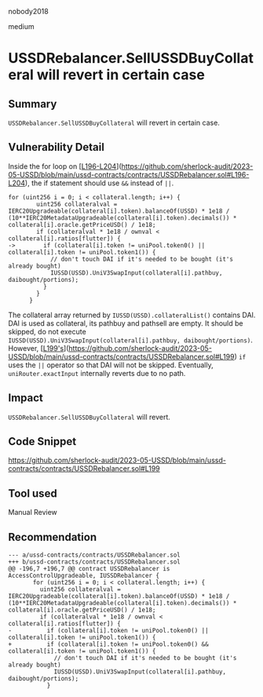 nobody2018

medium

# USSDRebalancer.SellUSSDBuyCollateral will revert in certain case

## Summary

`USSDRebalancer.SellUSSDBuyCollateral` will revert in certain case.

## Vulnerability Detail

Inside the for loop on [[L196-L204](https://github.com/sherlock-audit/2023-05-USSD/blob/main/ussd-contracts/contracts/USSDRebalancer.sol#L196-L204)](https://github.com/sherlock-audit/2023-05-USSD/blob/main/ussd-contracts/contracts/USSDRebalancer.sol#L196-L204), the if statement should use `&&` instead of `||`.

```solidity
for (uint256 i = 0; i < collateral.length; i++) {
        uint256 collateralval = IERC20Upgradeable(collateral[i].token).balanceOf(USSD) * 1e18 / (10**IERC20MetadataUpgradeable(collateral[i].token).decimals()) * collateral[i].oracle.getPriceUSD() / 1e18;
        if (collateralval * 1e18 / ownval < collateral[i].ratios[flutter]) {
->        if (collateral[i].token != uniPool.token0() || collateral[i].token != uniPool.token1()) {
            // don't touch DAI if it's needed to be bought (it's already bought)
            IUSSD(USSD).UniV3SwapInput(collateral[i].pathbuy, daibought/portions);
          }
        }
      }
```

The collateral array returned by `IUSSD(USSD).collateralList()` contains DAI. DAI is used as collateral, its pathbuy and pathsell are empty. It should be skipped, do not execute `IUSSD(USSD).UniV3SwapInput(collateral[i].pathbuy, daibought/portions)`. However, [[L199's](https://github.com/sherlock-audit/2023-05-USSD/blob/main/ussd-contracts/contracts/USSDRebalancer.sol#L199)](https://github.com/sherlock-audit/2023-05-USSD/blob/main/ussd-contracts/contracts/USSDRebalancer.sol#L199) `if` uses the `||` operator so that DAI will not be skipped. Eventually, `uniRouter.exactInput` internally reverts due to no path.

## Impact

`USSDRebalancer.SellUSSDBuyCollateral` will revert.

## Code Snippet

https://github.com/sherlock-audit/2023-05-USSD/blob/main/ussd-contracts/contracts/USSDRebalancer.sol#L199

## Tool used

Manual Review

## Recommendation

```solidity
--- a/ussd-contracts/contracts/USSDRebalancer.sol
+++ b/ussd-contracts/contracts/USSDRebalancer.sol
@@ -196,7 +196,7 @@ contract USSDRebalancer is AccessControlUpgradeable, IUSSDRebalancer {
       for (uint256 i = 0; i < collateral.length; i++) {
         uint256 collateralval = IERC20Upgradeable(collateral[i].token).balanceOf(USSD) * 1e18 / (10**IERC20MetadataUpgradeable(collateral[i].token).decimals()) * collateral[i].oracle.getPriceUSD() / 1e18;
         if (collateralval * 1e18 / ownval < collateral[i].ratios[flutter]) {
-          if (collateral[i].token != uniPool.token0() || collateral[i].token != uniPool.token1()) {
+          if (collateral[i].token != uniPool.token0() && collateral[i].token != uniPool.token1()) {
             // don't touch DAI if it's needed to be bought (it's already bought)
             IUSSD(USSD).UniV3SwapInput(collateral[i].pathbuy, daibought/portions);
           }
```